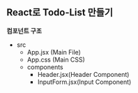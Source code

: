 ## React로 Todo-List 만들기

**컴포넌트 구조**

- src
  - App.jsx (Main File)
  - App.css (Main CSS)
  - components
    - Header.jsx(Header Component)
    - InputForm.jsx(Input Component)
